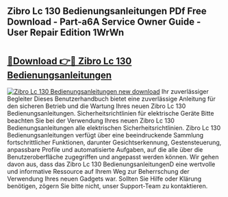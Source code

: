 ## Zibro Lc 130 Bedienungsanleitungen PDf Free Download - Part-a6A Service Owner Guide - User Repair Edition 1WrWn

# <h2><a href="http://df2ojzr.blite.top/?on=Zibro+Lc+130+Bedienungsanleitungen">🔗Download 👉🔴 Zibro Lc 130 Bedienungsanleitungen</a></h2>

[![Zibro Lc 130 Bedienungsanleitungen new download](https://i.imgur.com/lujVjoI.png)](http://df2ojzr.blite.top/?on=Zibro+Lc+130+Bedienungsanleitungen)
Ihr zuverlässiger Begleiter Dieses Benutzerhandbuch bietet eine zuverlässige Anleitung für den sicheren Betrieb und die Wartung Ihres neuen Zibro Lc 130 Bedienungsanleitungen. Sicherheitsrichtlinien für elektrische Geräte Bitte beachten Sie bei der Verwendung Ihres neuen Zibro Lc 130 Bedienungsanleitungen alle elektrischen Sicherheitsrichtlinien. Zibro Lc 130 Bedienungsanleitungen verfügt über eine beeindruckende Sammlung fortschrittlicher Funktionen, darunter Gesichtserkennung, Gestensteuerung, anpassbare Profile und automatisierte Aufgaben, auf die alle über die Benutzeroberfläche zugegriffen und angepasst werden können. Wir gehen davon aus, dass das Zibro Lc 130 BedienungsanleitungenD eine wertvolle und informative Ressource auf Ihrem Weg zur Beherrschung der Verwendung Ihres neuen Gadgets war. Sollten Sie Hilfe oder Klärung benötigen, zögern Sie bitte nicht, unser Support-Team zu kontaktieren.
